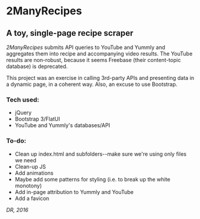 # 2ManyRecipes

## A toy, single-page recipe scraper

_2ManyRecipes_ submits API queries to YouTube and Yummly and aggregates them into recipe and accompanying video results. The YouTube results are non-robust, because it seems Freebase (their content-topic database) is deprecated.

This project was an exercise in calling 3rd-party APIs and presenting data in a dynamic page, in a coherent way. Also, an excuse to use Bootstrap.

### Tech used:

* jQuery
* Bootstrap 3/FlatUI
* YouTube and Yummly's databases/API

### To-do:

* Clean up index.html and subfolders--make sure we're using only files we need
* Clean-up JS
* Add animations
* Maybe add some patterns for styling (i.e. to break up the white monotony)
* Add in-page attribution to Yummly and YouTube
* Add a favicon

_DR, 2016_
